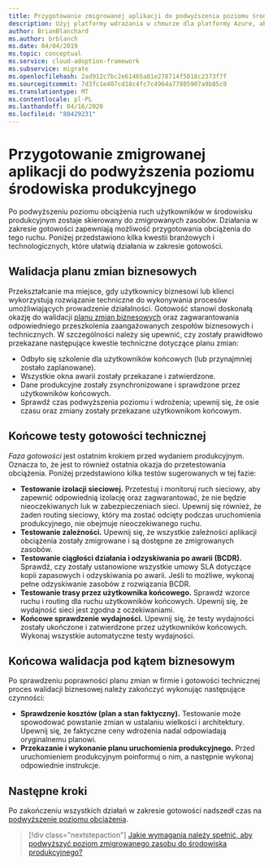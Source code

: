 ```yaml
---
title: Przygotowanie zmigrowanej aplikacji do podwyższenia poziomu środowiska produkcyjnego
description: Użyj platformy wdrażania w chmurze dla platformy Azure, aby poznać sprawdzanie poprawności, która dotyczy przygotowania zmigrowanej aplikacji do podwyższania poziomu produkcji.
author: BrianBlanchard
ms.author: brblanch
ms.date: 04/04/2019
ms.topic: conceptual
ms.service: cloud-adoption-framework
ms.subservice: migrate
ms.openlocfilehash: 2ad912c7bc2e61465a81e278714f5018c2373f7f
ms.sourcegitcommit: 7d3fc1e407cd18c4fc7c4964a77885907a9b85c0
ms.translationtype: MT
ms.contentlocale: pl-PL
ms.lasthandoff: 04/16/2020
ms.locfileid: "80429231"
---
```

# <a name="prepare-a-migrated-application-for-production-promotion"></a>Przygotowanie zmigrowanej aplikacji do podwyższenia poziomu środowiska produkcyjnego

Po podwyższeniu poziomu obciążenia ruch użytkowników w środowisku produkcyjnym zostaje skierowany do zmigrowanych zasobów. Działania w zakresie gotowości zapewniają możliwość przygotowania obciążenia do tego ruchu. Poniżej przedstawiono kilka kwestii branżowych i technologicznych, które ułatwią działania w zakresie gotowości.

## <a name="validate-the-business-change-plan"></a>Walidacja planu zmian biznesowych

Przekształcanie ma miejsce, gdy użytkownicy biznesowi lub klienci wykorzystują rozwiązanie techniczne do wykonywania procesów umożliwiających prowadzenie działalności. Gotowość stanowi doskonałą okazję do walidacji [planu zmian biznesowych](./business-change-plan.md) oraz zagwarantowania odpowiedniego przeszkolenia zaangażowanych zespołów biznesowych i technicznych. W szczególności należy się upewnić, czy zostały prawidłowo przekazane następujące kwestie techniczne dotyczące planu zmian:

- Odbyło się szkolenie dla użytkowników końcowych (lub przynajmniej zostało zaplanowane).
- Wszystkie okna awarii zostały przekazane i zatwierdzone.
- Dane produkcyjne zostały zsynchronizowane i sprawdzone przez użytkowników końcowych.
- Sprawdź czas podwyższenia poziomu i wdrożenia; upewnij się, że osie czasu oraz zmiany zostały przekazane użytkownikom końcowym.

## <a name="final-technical-readiness-tests"></a>Końcowe testy gotowości technicznej

*Faza gotowości* jest ostatnim krokiem przed wydaniem produkcyjnym. Oznacza to, że jest to również ostatnia okazja do przetestowania obciążenia. Poniżej przedstawiono kilka testów sugerowanych w tej fazie:

- **Testowanie izolacji sieciowej.** Przetestuj i monitoruj ruch sieciowy, aby zapewnić odpowiednią izolację oraz zagwarantować, że nie będzie nieoczekiwanych luk w zabezpieczeniach sieci. Upewnij się również, że żaden routing sieciowy, który ma zostać odcięty podczas uruchomienia produkcyjnego, nie obejmuje nieoczekiwanego ruchu.
- **Testowanie zależności.** Upewnij się, że wszystkie zależności aplikacji obciążenia zostały zmigrowane i są dostępne ze zmigrowanych zasobów.
- **Testowanie ciągłości działania i odzyskiwania po awarii (BCDR).** Sprawdź, czy zostały ustanowione wszystkie umowy SLA dotyczące kopii zapasowych i odzyskiwania po awarii. Jeśli to możliwe, wykonaj pełne odzyskiwanie zasobów z rozwiązania BCDR.
- **Testowanie trasy przez użytkownika końcowego.** Sprawdź wzorce ruchu i routing dla ruchu użytkowników końcowych. Upewnij się, że wydajność sieci jest zgodna z oczekiwaniami.
- **Końcowe sprawdzenie wydajności.** Upewnij się, że testy wydajności zostały ukończone i zatwierdzone przez użytkowników końcowych. Wykonaj wszystkie automatyczne testy wydajności.

## <a name="final-business-validation"></a>Końcowa walidacja pod kątem biznesowym

Po sprawdzeniu poprawności planu zmian w firmie i gotowości technicznej proces walidacji biznesowej należy zakończyć wykonując następujące czynności:

- **Sprawdzenie kosztów (plan a stan faktyczny).** Testowanie może spowodować powstanie zmian w ustalaniu wielkości i architektury. Upewnij się, że faktyczne ceny wdrożenia nadal odpowiadają oryginalnemu planowi.
- **Przekazanie i wykonanie planu uruchomienia produkcyjnego.** Przed uruchomieniem produkcyjnym poinformuj o nim, a następnie wykonaj odpowiednie instrukcje.

## <a name="next-steps"></a>Następne kroki

Po zakończeniu wszystkich działań w zakresie gotowości nadszedł czas na [podwyższenie poziomu obciążenia](./promote.md).

> [!div class="nextstepaction"]
> [Jakie wymagania należy spełnić, aby podwyższyć poziom zmigrowanego zasobu do środowiska produkcyjnego?](./promote.md)
